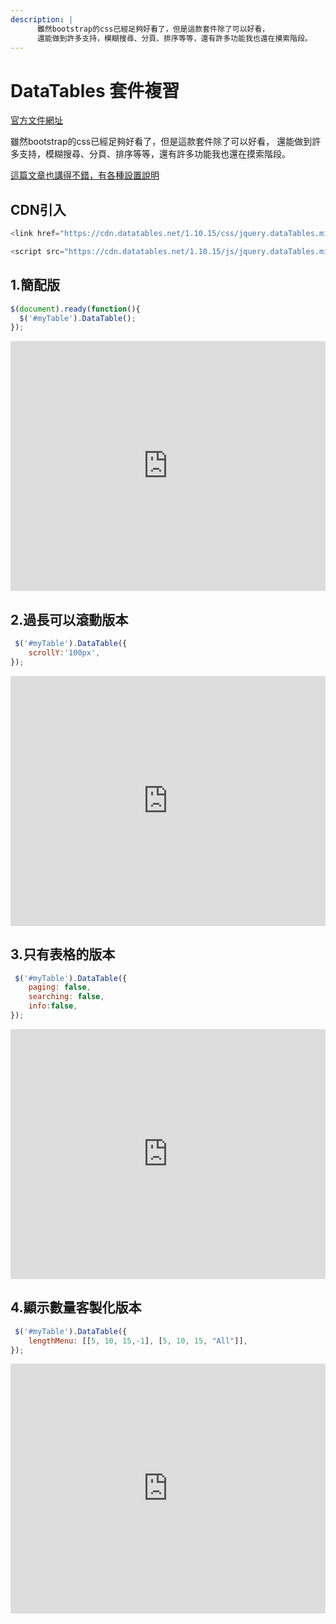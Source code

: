 ```yaml
---
description: |
      雖然bootstrap的css已經足夠好看了，但是這款套件除了可以好看，      
      還能做到許多支持，模糊搜尋、分頁、排序等等，還有許多功能我也還在摸索階段。
---
```


# DataTables 套件複習

[官方文件網址](https://datatables.net/)

雖然bootstrap的css已經足夠好看了，但是這款套件除了可以好看，
還能做到許多支持，模糊搜尋、分頁、排序等等，還有許多功能我也還在摸索階段。  

[這篇文章也講得不錯，有各種設置說明](https://my.oschina.net/tongjh/blog/675026)

## CDN引入

```js
<link href="https://cdn.datatables.net/1.10.15/css/jquery.dataTables.min.css" rel="stylesheet" />

<script src="https://cdn.datatables.net/1.10.15/js/jquery.dataTables.min.js"></script>

```

## 1.簡配版

```js
$(document).ready(function(){
  $('#myTable').DataTable();
});
``` 
 
<iframe height="400" style="width: 100%;" scrolling="no" title="DataTables套件練習" src="https://codepen.io/wenhui_xiao/embed/RwWYqPz?height=265&theme-id=dark&default-tab=result" frameborder="no" allowtransparency="true" allowfullscreen="true">
  See the Pen <a href='https://codepen.io/wenhui_xiao/pen/RwWYqPz'>DataTables套件練習</a> by 蕭文暉
  (<a href='https://codepen.io/wenhui_xiao'>@wenhui_xiao</a>) on <a href='https://codepen.io'>CodePen</a>.
</iframe>

## 2.過長可以滾動版本


```js
 $('#myTable').DataTable({
    scrollY:'100px',
});
```  

<iframe height="400" style="width: 100%;" scrolling="no" title="DataTables套件練習_過長可以滾動" src="https://codepen.io/wenhui_xiao/embed/KKdJVam?height=265&theme-id=dark&default-tab=result" frameborder="no" allowtransparency="true" allowfullscreen="true">
  See the Pen <a href='https://codepen.io/wenhui_xiao/pen/KKdJVam'>DataTables套件練習_過長可以滾動</a> by 蕭文暉
  (<a href='https://codepen.io/wenhui_xiao'>@wenhui_xiao</a>) on <a href='https://codepen.io'>CodePen</a>.
</iframe>

## 3.只有表格的版本

```js
 $('#myTable').DataTable({
    paging: false,
    searching: false,
    info:false,
});
``` 


<iframe height="400" style="width: 100%;" scrolling="no" title="DataTables套件練習_只顯示表格" src="https://codepen.io/wenhui_xiao/embed/BaogPEJ?height=265&theme-id=dark&default-tab=result" frameborder="no" allowtransparency="true" allowfullscreen="true">
  See the Pen <a href='https://codepen.io/wenhui_xiao/pen/BaogPEJ'>DataTables套件練習_只顯示表格</a> by 蕭文暉
  (<a href='https://codepen.io/wenhui_xiao'>@wenhui_xiao</a>) on <a href='https://codepen.io'>CodePen</a>.
</iframe>

## 4.顯示數量客製化版本

```js
 $('#myTable').DataTable({
    lengthMenu: [[5, 10, 15,-1], [5, 10, 15, "All"]],
});
``` 
<iframe height="400" style="width: 100%;" scrolling="no" title="DataTables套件練習_顯示長度客製化" src="https://codepen.io/wenhui_xiao/embed/wvKLEgE?height=265&theme-id=dark&default-tab=result" frameborder="no" allowtransparency="true" allowfullscreen="true">
  See the Pen <a href='https://codepen.io/wenhui_xiao/pen/wvKLEgE'>DataTables套件練習_顯示長度客製化</a> by 蕭文暉
  (<a href='https://codepen.io/wenhui_xiao'>@wenhui_xiao</a>) on <a href='https://codepen.io'>CodePen</a>.
</iframe>
 